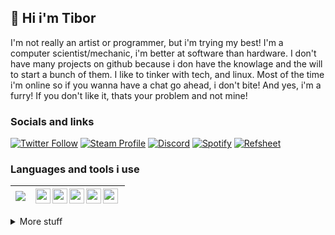 ## 👋 Hi i'm Tibor
I'm not really an artist or programmer, but i'm trying my best! I'm a computer scientist/mechanic, i'm better at software than hardware. I don't have many projects on github because i don have the knowlage and the will to start a bunch of them. I like to tinker with tech, and linux. Most of the time i'm online so if you wanna have a chat go ahead, i don't bite! And yes, i'm a furry! If you don't like it, thats your problem and not mine!


### Socials and links
[![Twitter Follow](https://img.shields.io/badge/Twitter-1DA1F2?style=for-the-badge&logo=twitter&logoColor=white)][twitter]
[![Steam Profile](https://img.shields.io/badge/Steam-%23000000?style=for-the-badge&logo=steam)][steam]
[![Discord](https://img.shields.io/badge/Discord-7289DA?style=for-the-badge&logo=discord&logoColor=white)][discord]
[![Spotify](https://img.shields.io/badge/Spotify-1ED760?&style=for-the-badge&logo=spotify&logoColor=white)][spotify]
[![Refsheet](https://img.shields.io/badge/Refsheet-1CBBAC?&style=for-the-badge&logo=refsheet)][ref]


### Languages and tools i use
![](https://github-readme-stats.vercel.app/api/top-langs/?username=Tibor309&theme=react&hide_border=true&include_all_commits=true&count_private=false&layout=compact) | [<img align="left" width="24" src="https://upload.wikimedia.org/wikipedia/commons/thumb/9/9a/Visual_Studio_Code_1.35_icon.svg/2048px-Visual_Studio_Code_1.35_icon.svg.png"/>][vscode] [<img align="left" width="24" src="http://i.imgur.com/5BFecvA.png"/>][py] [<img align="left" width="24" src="https://wasimaster.gallerycdn.vsassets.io/extensions/wasimaster/discord-py-snippets/1.5.2/1633501246102/Microsoft.VisualStudio.Services.Icons.Default"/>][dpy] [<img align="left" width="24" src="https://discord.js.org/static/djs_logo.png"/>][djs] [<img align="left" width="24" src="https://upload.wikimedia.org/wikipedia/commons/thumb/3/35/Tux.svg/150px-Tux.svg.png"/>][linux]
------------- | -------------


<details>
<summary>
  More stuff
</summary>

## 🔥 GitHub stats
![](https://github-readme-streak-stats.herokuapp.com/?user=Tibor309&theme=react&hide_border=true&count_private=false)
![](https://github-readme-stats.vercel.app/api?username=tibor309&theme=react&hide_border=true&include_all_commits=false&count_private=false&hide_rank=true&show_icons=true)
<br/>
  
## 🖥️ My configs  
### Pc config
I use this build to code, game, and to talk with my friends. Everything basicly. I know it's not powerful, but it's enough for me.

```text
 lllllllllllllll   lllllllllllllll   tibor@TiborPC
 lllllllllllllll   lllllllllllllll   -------------
 lllllllllllllll   lllllllllllllll   OS: Windows 11 Pro x64 (ReviOS 11 22.04)
 lllllllllllllll   lllllllllllllll   Host: MSI MS-7996
 lllllllllllllll   lllllllllllllll   Kernel: 10.0.22000.0
 lllllllllllllll   lllllllllllllll   Packages: 4 (choco)
 lllllllllllllll   lllllllllllllll   Shell: PowerShell v5.1.22000.651
                                     Resolution: 1920x1080
 lllllllllllllll   lllllllllllllll   DE: Areo
 lllllllllllllll   lllllllllllllll   WM: Explorer
 lllllllllllllll   lllllllllllllll   Terminal: Windows Console
 lllllllllllllll   lllllllllllllll   CPU: Intel(R) Pentium(R) CPU G4560 @ 3.50GHz
 lllllllllllllll   lllllllllllllll   GPU: NVIDIA GeForce GT 730
 lllllllllllllll   lllllllllllllll   Memory: 7897MiB
 lllllllllllllll   lllllllllllllll
```
  
  
  
### Laptop config
And i use this build for my school work, and to do stuff on the go.

```text
             .',;::::;,'.                tibor@TIBORLAPTOP
         .';:cccccccccccc:;,.            ----------------- 
      .;cccccccccccccccccccccc;.         OS: Fedora Linux 36 (Workstation Edition) x86_64 
    .:cccccccccccccccccccccccccc:.       Host: Latitude E5520 01 
  .;ccccccccccccc;.:dddl:.;ccccccc;.     Kernel: 5.18.13-200.fc36.x86_64 
 .:ccccccccccccc;OWMKOOXMWd;ccccccc:.    Packages: 1910 (rpm), 13 (flatpak) 
.:ccccccccccccc;KMMc;cc;xMMc:ccccccc:.   Shell: bash 5.1.16 
,cccccccccccccc;MMM.;cc;;WW::cccccccc,   Resolution: 1366x768 
:cccccccccccccc;MMM.;cccccccccccccccc:   DE: GNOME 42.3.1 
:ccccccc;oxOOOo;MMM0OOk.;cccccccccccc:   WM: Mutter 
cccccc:0MMKxdd:;MMMkddc.;cccccccccccc;   WM Theme: Adwaita 
ccccc:XM0';cccc;MMM.;cccccccccccccccc'   Theme: Adwaita [GTK2/3] 
ccccc;MMo;ccccc;MMW.;ccccccccccccccc;    Icons: Adwaita [GTK2/3] 
ccccc;0MNc.ccc.xMMd:ccccccccccccccc;     Terminal: gnome-terminal 
cccccc;dNMWXXXWM0::cccccccccccccc:,      CPU: Intel i3-2330M (4) @ 2.200GHz 
cccccccc;.:odl:.;cccccccccccccc:,.       GPU: Intel 2nd Generation Core Processor Family 
:cccccccccccccccccccccccccccc:'.         Memory: 7837MiB 
.:cccccccccccccccccccccc:;,..
  '::cccccccccccccc::;,.
```  

</details>





<!---
links:
--->
[twitter]: https://twitter.com/tibor309
[steam]: https://steamcommunity.com/id/tibor309
[discord]: https://discord.com/channels/@me/711906232956616745
[spotify]: https://open.spotify.com/user/11147307035?si=01e35e0ff9ed4370
[ref]: https://refsheet.net/Tibor

[vscode]: https://code.visualstudio.com/
[py]: https://www.python.org/
[dpy]: https://discordpy.readthedocs.io/en/stable/index.html
[djs]: https://discord.js.org/
[terminal]: https://github.com/microsoft/terminal
[linux]: https://hu.wikipedia.org/wiki/Linux
